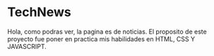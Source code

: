 # TechNews
Hola, como podras ver, la pagina es de noticias.
El proposito de este proyecto fue poner en practica mis habilidades en HTML, CSS Y JAVASCRIPT.
